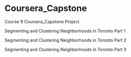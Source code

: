 # Coursera_Capstone
Course 9 Coursera_Capstone Project

Segmenting and Clustering Neighborhoods in Toronto Part 1

Segmenting and Clustering Neighborhoods in Toronto Part 2

Segmenting and Clustering Neighborhoods in Toronto Part 3
